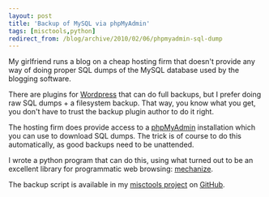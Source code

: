```yaml
---
layout: post
title: 'Backup of MySQL via phpMyAdmin'
tags: [misctools,python]
redirect_from: /blog/archive/2010/02/06/phpmyadmin-sql-dump
---
```


My girlfriend runs a blog on a cheap hosting firm that doesn't provide
any way of doing proper SQL dumps of the MySQL database used by the
blogging software.

There are plugins for [Wordpress](http://wordpress.org/) that can do
full backups, but I prefer doing raw SQL dumps + a filesystem backup.
That way, you know what you get, you don't have to trust the backup
plugin author to do it right.

The hosting firm does provide access to a
[phpMyAdmin](http://www.phpmyadmin.net/) installation which you can use
to download SQL dumps. The trick is of course to do this automatically,
as good backups need to be unattended.

I wrote a python program that can do this, using what turned out to be
an excellent library for programmatic web browsing:
[mechanize](http://wwwsearch.sourceforge.net/mechanize/).

The backup script is available in my [misctools
project](http://github.com/forsberg/misctools/tree/master/phpmysqladmin_backup)
on [GitHub](http://github.com).


